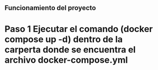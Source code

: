 ## Funcionamiento del proyecto
# Paso 1 Ejecutar el comando (docker compose up -d) dentro de la carperta donde se encuentra el archivo docker-compose.yml
